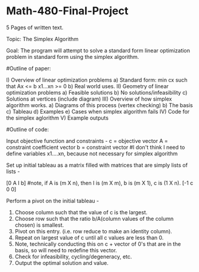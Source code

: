 Math-480-Final-Project
======================

5 Pages of written text. 

Topic: The Simplex Algorithm

Goal: The program will attempt to solve a standard form linear optimization problem in standard form using
      the simplex algorithm. 

#Outline of paper:

I) Overview of linear optimization problems
      a) Standard form:
            min cx
            such that Ax <= b
            x1...xn >= 0
      b) Real world uses.
II) Geometry of linear optimization problems
      a) Feasible solutions
      b) No solutions/infeasibility
      c) Solutions at vertices (include diagram)
III) Overview of how simplex algorithm works.
      a) Diagrams of this process (vertex checking)
      b) The basis
      c) Tableau
      d) Examples
      e) Cases when simplex algorithm fails
IV) Code for the simplex aglorithm
V) Example outputs
      

#Outline of code:

Input objective function and constraints - 
  c = objective vector
  A = constraint coefficient vector
  b = constraint vector
  #I don't think I need to define variables x1....xn, because not necessary for simplex algorithm
  
Set up initial tableau as a matrix filled with matrices that are simply lists of lists - 

  [0  A I b]  #note, if A is (m X n), then I is (m X m), b is (m X 1), c is (1 X n).
  [-1 c 0 0]

Perform a pivot on the initial tableau - 

  1. Choose column such that the value of c is the largest.
  2. Choose row such that the ratio b/A(column values of the column chosen) is smallest.
  3. Pivot on this entry. (i.e. row reduce to make an identity column).
  4. Repeat on largest value of c until all c values are less than 0.
  5. Note, technically conducting this on c + vector of 0's that are in the basis, so will need to redefine this vector.
  6. Check for infeasibility, cycling/degeneracy, etc.
  7. Output the optimal solution and value. 


  
  








